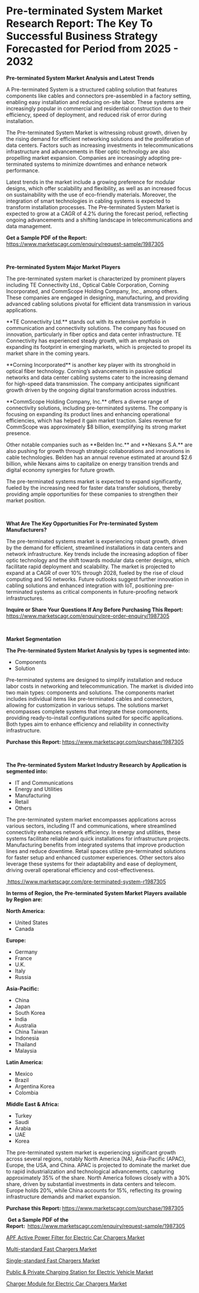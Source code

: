 <p><h1>Pre-terminated System Market Research Report: The Key To Successful Business Strategy Forecasted for Period from 2025 - 2032</h1></p><p><strong>Pre-terminated System Market Analysis and Latest Trends</strong></p>
<p><p>A Pre-terminated System is a structured cabling solution that features components like cables and connectors pre-assembled in a factory setting, enabling easy installation and reducing on-site labor. These systems are increasingly popular in commercial and residential construction due to their efficiency, speed of deployment, and reduced risk of error during installation.</p><p>The Pre-terminated System Market is witnessing robust growth, driven by the rising demand for efficient networking solutions and the proliferation of data centers. Factors such as increasing investments in telecommunications infrastructure and advancements in fiber optic technology are also propelling market expansion. Companies are increasingly adopting pre-terminated systems to minimize downtimes and enhance network performance.</p><p>Latest trends in the market include a growing preference for modular designs, which offer scalability and flexibility, as well as an increased focus on sustainability with the use of eco-friendly materials. Moreover, the integration of smart technologies in cabling systems is expected to transform installation processes. The Pre-terminated System Market is expected to grow at a CAGR of 4.2% during the forecast period, reflecting ongoing advancements and a shifting landscape in telecommunications and data management.</p></p>
<p><strong>Get a Sample PDF of the Report:&nbsp;</strong> <a href="https://www.marketscagr.com/enquiry/request-sample/1987305?utm_campaign=1166&utm_medium=2&utm_source=Github&utm_content=ia&utm_term=28022025&utm_id=pre-terminated-system">https://www.marketscagr.com/enquiry/request-sample/1987305</a></p>
<p>&nbsp;</p>
<p><strong>Pre-terminated System Major Market Players</strong></p>
<p><p>The pre-terminated system market is characterized by prominent players including TE Connectivity Ltd., Optical Cable Corporation, Corning Incorporated, and CommScope Holding Company, Inc., among others. These companies are engaged in designing, manufacturing, and providing advanced cabling solutions pivotal for efficient data transmission in various applications.</p><p>**TE Connectivity Ltd.** stands out with its extensive portfolio in communication and connectivity solutions. The company has focused on innovation, particularly in fiber optics and data center infrastructure. TE Connectivity has experienced steady growth, with an emphasis on expanding its footprint in emerging markets, which is projected to propel its market share in the coming years.</p><p>**Corning Incorporated** is another key player with its stronghold in optical fiber technology. Corning’s advancements in passive optical networks and data center cabling systems cater to the increasing demand for high-speed data transmission. The company anticipates significant growth driven by the ongoing digital transformation across industries.</p><p>**CommScope Holding Company, Inc.** offers a diverse range of connectivity solutions, including pre-terminated systems. The company is focusing on expanding its product lines and enhancing operational efficiencies, which has helped it gain market traction. Sales revenue for CommScope was approximately $8 billion, exemplifying its strong market presence.</p><p>Other notable companies such as **Belden Inc.** and **Nexans S.A.** are also pushing for growth through strategic collaborations and innovations in cable technologies. Belden has an annual revenue estimated at around $2.6 billion, while Nexans aims to capitalize on energy transition trends and digital economy synergies for future growth.</p><p>The pre-terminated systems market is expected to expand significantly, fueled by the increasing need for faster data transfer solutions, thereby providing ample opportunities for these companies to strengthen their market position.</p></p>
<p>&nbsp;</p>
<p><strong>What Are The Key Opportunities For Pre-terminated System Manufacturers?</strong></p>
<p><p>The pre-terminated systems market is experiencing robust growth, driven by the demand for efficient, streamlined installations in data centers and network infrastructure. Key trends include the increasing adoption of fiber optic technology and the shift towards modular data center designs, which facilitate rapid deployment and scalability. The market is projected to expand at a CAGR of over 10% through 2028, fueled by the rise of cloud computing and 5G networks. Future outlooks suggest further innovation in cabling solutions and enhanced integration with IoT, positioning pre-terminated systems as critical components in future-proofing network infrastructures.</p></p>
<p><strong>Inquire or Share Your Questions If Any Before Purchasing This Report:</strong> <a href="https://www.marketscagr.com/enquiry/pre-order-enquiry/1987305?utm_campaign=1166&utm_medium=2&utm_source=Github&utm_content=ia&utm_term=28022025&utm_id=pre-terminated-system">https://www.marketscagr.com/enquiry/pre-order-enquiry/1987305</a></p>
<p>&nbsp;</p>
<p><strong>Market Segmentation</strong></p>
<p><strong>The Pre-terminated System Market Analysis by types is segmented into:</strong></p>
<p><ul><li>Components</li><li>Solution</li></ul></p>
<p><p>Pre-terminated systems are designed to simplify installation and reduce labor costs in networking and telecommunication. The market is divided into two main types: components and solutions. The components market includes individual items like pre-terminated cables and connectors, allowing for customization in various setups. The solutions market encompasses complete systems that integrate these components, providing ready-to-install configurations suited for specific applications. Both types aim to enhance efficiency and reliability in connectivity infrastructure.</p></p>
<p><strong>Purchase this Report:&nbsp;</strong><a href="https://www.marketscagr.com/purchase/1987305?utm_campaign=1166&utm_medium=2&utm_source=Github&utm_content=ia&utm_term=28022025&utm_id=pre-terminated-system">https://www.marketscagr.com/purchase/1987305</a></p>
<p>&nbsp;</p>
<p><strong>The Pre-terminated System Market Industry Research by Application is segmented into:</strong></p>
<p><ul><li>IT and Communications</li><li>Energy and Utilities</li><li>Manufacturing</li><li>Retail</li><li>Others</li></ul></p>
<p><p>The pre-terminated system market encompasses applications across various sectors, including IT and communications, where streamlined connectivity enhances network efficiency. In energy and utilities, these systems facilitate reliable and quick installations for infrastructure projects. Manufacturing benefits from integrated systems that improve production lines and reduce downtime. Retail spaces utilize pre-terminated solutions for faster setup and enhanced customer experiences. Other sectors also leverage these systems for their adaptability and ease of deployment, driving overall operational efficiency and cost-effectiveness.</p></p>
<p><a href="https://www.marketscagr.com/pre-terminated-system-r1987305?utm_campaign=1166&utm_medium=2&utm_source=Github&utm_content=ia&utm_term=28022025&utm_id=pre-terminated-system">&nbsp;https://www.marketscagr.com/pre-terminated-system-r1987305</a></p>
<p><strong>In terms of Region, the Pre-terminated System Market Players available by Region are:</strong></p>
<p>
    <p> <strong> North America: </strong>
        <ul>
            <li>United States</li>
            <li>Canada</li>
        </ul>
        </p> 
    <p> <strong> Europe: </strong>
        <ul>
            <li>Germany</li>
            <li>France</li>
            <li>U.K.</li>
            <li>Italy</li>
            <li>Russia</li>
        </ul>
        </p> 
    <p> <strong> Asia-Pacific: </strong>
        <ul>
            <li>China</li>
            <li>Japan</li>
            <li>South Korea</li>
            <li>India</li>
            <li>Australia</li>
            <li>China Taiwan</li>
            <li>Indonesia</li>
            <li>Thailand</li>
            <li>Malaysia</li>
        </ul>
        </p> 
    <p> <strong> Latin America: </strong>
        <ul>
            <li>Mexico</li>
            <li>Brazil</li>
            <li>Argentina Korea</li>
            <li>Colombia</li>
        </ul>
        </p> 
    <p> <strong> Middle East & Africa: </strong>
        <ul>
            <li>Turkey</li>
            <li>Saudi</li>
            <li>Arabia</li>
            <li>UAE</li>
            <li>Korea</li>
        </ul>
    </p>
    </p>
<p><p>The pre-terminated system market is experiencing significant growth across several regions, notably North America (NA), Asia-Pacific (APAC), Europe, the USA, and China. APAC is projected to dominate the market due to rapid industrialization and technological advancements, capturing approximately 35% of the share. North America follows closely with a 30% share, driven by substantial investments in data centers and telecom. Europe holds 20%, while China accounts for 15%, reflecting its growing infrastructure demands and market expansion.</p></p>
<p><strong>Purchase this Report: </strong><a href="https://www.marketscagr.com/purchase/1987305?utm_campaign=1166&utm_medium=2&utm_source=Github&utm_content=ia&utm_term=28022025&utm_id=pre-terminated-system">https://www.marketscagr.com/purchase/1987305</a></p>
<p>&nbsp;<strong>Get a Sample PDF of the Report:&nbsp;&nbsp;</strong><a href="https://www.marketscagr.com/enquiry/request-sample/1987305?utm_campaign=1166&utm_medium=2&utm_source=Github&utm_content=ia&utm_term=28022025&utm_id=pre-terminated-system">https://www.marketscagr.com/enquiry/request-sample/1987305</a></p>
<p><strong></strong></p>
<p><p><a href="https://github.com/mauripalmi/Market-Research-Report-List-6/blob/main/apf-active-power-filter-for-electric-car-chargers-market.md?utm_campaign=1166&utm_medium=2&utm_source=Github&utm_content=ia&utm_term=28022025&utm_id=pre-terminated-system">APF Active Power Filter for Electric Car Chargers Market</a></p><p><a href="https://github.com/kbollin866/Market-Research-Report-List-1/blob/main/multi-standard-fast-chargers-market.md?utm_campaign=1166&utm_medium=2&utm_source=Github&utm_content=ia&utm_term=28022025&utm_id=pre-terminated-system">Multi-standard Fast Chargers Market</a></p><p><a href="https://github.com/janraimondo83/Market-Research-Report-List-1/blob/main/single-standard-fast-chargers-market.md?utm_campaign=1166&utm_medium=2&utm_source=Github&utm_content=ia&utm_term=28022025&utm_id=pre-terminated-system">Single-standard Fast Chargers Market</a></p><p><a href="https://github.com/gulaimolin/Market-Research-Report-List-7/blob/main/public-private-charging-station-for-electric-vehicle-market.md?utm_campaign=1166&utm_medium=2&utm_source=Github&utm_content=ia&utm_term=28022025&utm_id=pre-terminated-system">Public & Private Charging Station for Electric Vehicle Market</a></p><p><a href="https://github.com/sca704osol/Market-Research-Report-List-1/blob/main/charger-module-for-electric-car-chargers-market.md?utm_campaign=1166&utm_medium=2&utm_source=Github&utm_content=ia&utm_term=28022025&utm_id=pre-terminated-system">Charger Module for Electric Car Chargers Market</a></p></p>